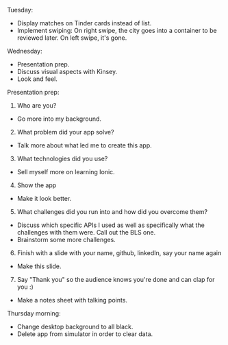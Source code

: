 Tuesday:
  - Display matches on Tinder cards instead of list.
  - Implement swiping: On right swipe, the city goes into a container to be reviewed later. On left swipe, it's gone.

Wednesday:
  - Presentation prep.
  - Discuss visual aspects with Kinsey.
  - Look and feel.

Presentation prep:
1. Who are you?
  - Go more into my background.
2. What problem did your app solve?
  - Talk more about what led me to create this app.
3. What technologies did you use?
  - Sell myself more on learning Ionic.
4. Show the app
  - Make it look better.
5. What challenges did you run into and how did you overcome them?
  - Discuss which specific APIs I used as well as specifically what the challenges with them were. Call out the BLS one.
  - Brainstorm some more challenges.
6. Finish with a slide with your name, github, linkedIn, say your name again
  - Make this slide.
7. Say "Thank you" so the audience knows you're done and can clap for you :)
  - Make a notes sheet with talking points.

Thursday morning:
  - Change desktop background to all black.
  - Delete app from simulator in order to clear data.
